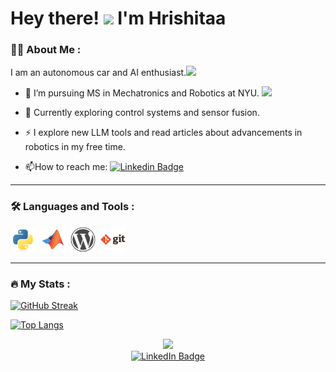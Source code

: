 <h1>
  Hey there!
  <img src="https://media.giphy.com/media/hvRJCLFzcasrR4ia7z/giphy.gif" width="30px"/>
  I'm Hrishitaa
</h1>

### :woman_technologist: About Me :
  I am an autonomous car and AI enthusiast.<img src="https://media.giphy.com/media/WUlplcMpOCEmTGBtBW/giphy.gif" width="30">

- :robot: I’m pursuing MS in Mechatronics and Robotics at NYU. <img src="https://media.giphy.com/media/BPMnSoBV5dZ5gOOGHh/giphy.gif" width="30">

- :seedling: Currently exploring control systems and sensor fusion.

- :zap: I explore new LLM tools and read articles about advancements in robotics in my free time.

- :mailbox:How to reach me: [![Linkedin Badge](https://img.shields.io/badge/-hrishitaa-blue?style=flat&logo=Linkedin&logoColor=white)](https://www.linkedin.com/in/hrishitaa-kurchania/)

---

### :hammer_and_wrench: Languages and Tools :

<div>
  <img src="https://github.com/devicons/devicon/blob/master/icons/python/python-original.svg" title="Python" alt="Python" width="40" height="40"/>&nbsp;
  <img src="https://github.com/devicons/devicon/blob/master/icons/matlab/matlab-original.svg" title="Matlab" alt="Matlab" width="40" height="40"/>&nbsp;
  <img src="https://github.com/devicons/devicon/blob/master/icons/wordpress/wordpress-plain.svg" title="Wordpress" alt="Wordpress" width="40" height="40"/>&nbsp;
  <img src="https://github.com/devicons/devicon/blob/master/icons/git/git-original-wordmark.svg" title="Git" **alt="Git" width="40" height="40"/>
</div>

---

### :fire: My Stats :
[![GitHub Streak](http://github-readme-streak-stats.herokuapp.com?user=your-github-username&theme=dark&background=000000)](https://git.io/streak-stats)

[![Top Langs](https://github-readme-stats.vercel.app/api/top-langs/?username=your-github-username&layout=compact&theme=vision-friendly-dark)](https://github.com/anuraghazra/github-readme-stats)

<div id="header" align="center">
  <img src= "https://i.giphy.com/media/v1.Y2lkPTc5MGI3NjExaW9hdjk2dDc2MXhic3lnZTl4Y2ppM3VqczZoeGtzYmh0ZmhxdHVmdiZlcD12MV9pbnRlcm5hbF9naWZfYnlfaWQmY3Q9cw/eg4q8ka6zQuQ2qgKwe/giphy.gif" width="450"/>
</div>
<div id="badges" align="center">
  <a href="www.linkedin.com/in/hrishitaa-kurchania">
    <img src="https://img.shields.io/badge/LinkedIn-blue?style=for-the-badge&logo=linkedin&logoColor=white" alt="LinkedIn Badge"/>
  </a>
</div>
<div id="badges" align="center">
<img src="https://komarev.com/ghpvc/?username=HRISHITAA&style=flat-square&color=blue" alt=""/>
</div>


